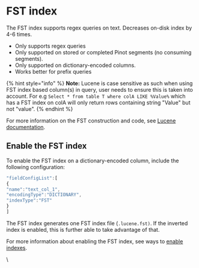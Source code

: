 # FST index

The FST index supports regex queries on text. Decreases on-disk index by 4-6 times.&#x20;

* Only supports regex queries
* Only supported on stored or completed Pinot segments (no consuming segments).
* Only supported on dictionary-encoded columns.
* Works better for prefix queries&#x20;

{% hint style="info" %}
**Note:** Lucene is case sensitive as such when using FST index based column(s) in query, user needs to ensure this is taken into account. For e.g `Select * from table T where colA LIKE %Value%` which has a FST index on colA will only return rows containing string "Value" but not "value".
{% endhint %}

For more information on the FST construction and code, see [Lucene documentation](https://lucene.apache.org/core/9\_10\_0/core/org/apache/lucene/util/fst/FST.html).

## Enable the FST index

To enable the FST index on a dictionary-encoded column, include the following configuration:

```javascript
"fieldConfigList":[
{
"name":"text_col_1",
"encodingType":"DICTIONARY",
"indexType":"FST"
}
]
```

The FST index generates one FST index file (`.lucene.fst)`. If the inverted index is enabled, this is further able to take advantage of that.

For more information about enabling the FST index, see ways to [enable indexes](./#enabling-indexes).

\
